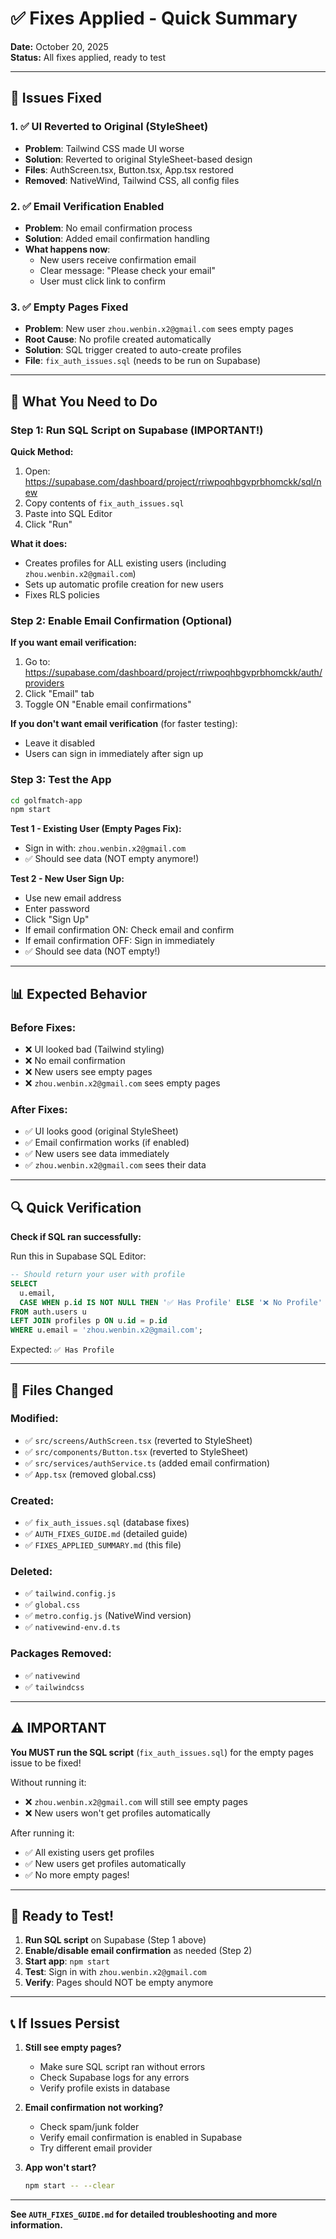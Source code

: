 # ✅ Fixes Applied - Quick Summary

**Date:** October 20, 2025  
**Status:** All fixes applied, ready to test

---

## 🎯 Issues Fixed

### 1. ✅ UI Reverted to Original (StyleSheet)
- **Problem**: Tailwind CSS made UI worse
- **Solution**: Reverted to original StyleSheet-based design
- **Files**: AuthScreen.tsx, Button.tsx, App.tsx restored
- **Removed**: NativeWind, Tailwind CSS, all config files

### 2. ✅ Email Verification Enabled
- **Problem**: No email confirmation process
- **Solution**: Added email confirmation handling
- **What happens now**: 
  - New users receive confirmation email
  - Clear message: "Please check your email"
  - User must click link to confirm

### 3. ✅ Empty Pages Fixed
- **Problem**: New user `zhou.wenbin.x2@gmail.com` sees empty pages
- **Root Cause**: No profile created automatically
- **Solution**: SQL trigger created to auto-create profiles
- **File**: `fix_auth_issues.sql` (needs to be run on Supabase)

---

## 🚀 What You Need to Do

### Step 1: Run SQL Script on Supabase (IMPORTANT!)

**Quick Method:**
1. Open: https://supabase.com/dashboard/project/rriwpoqhbgvprbhomckk/sql/new
2. Copy contents of `fix_auth_issues.sql`
3. Paste into SQL Editor
4. Click "Run"

**What it does:**
- Creates profiles for ALL existing users (including `zhou.wenbin.x2@gmail.com`)
- Sets up automatic profile creation for new users
- Fixes RLS policies

### Step 2: Enable Email Confirmation (Optional)

**If you want email verification:**
1. Go to: https://supabase.com/dashboard/project/rriwpoqhbgvprbhomckk/auth/providers
2. Click "Email" tab
3. Toggle ON "Enable email confirmations"

**If you don't want email verification** (for faster testing):
- Leave it disabled
- Users can sign in immediately after sign up

### Step 3: Test the App

```bash
cd golfmatch-app
npm start
```

**Test 1 - Existing User (Empty Pages Fix):**
- Sign in with: `zhou.wenbin.x2@gmail.com`
- ✅ Should see data (NOT empty anymore!)

**Test 2 - New User Sign Up:**
- Use new email address
- Enter password
- Click "Sign Up"
- If email confirmation ON: Check email and confirm
- If email confirmation OFF: Sign in immediately
- ✅ Should see data (NOT empty!)

---

## 📊 Expected Behavior

### Before Fixes:
- ❌ UI looked bad (Tailwind styling)
- ❌ No email confirmation
- ❌ New users see empty pages
- ❌ `zhou.wenbin.x2@gmail.com` sees empty pages

### After Fixes:
- ✅ UI looks good (original StyleSheet)
- ✅ Email confirmation works (if enabled)
- ✅ New users see data immediately
- ✅ `zhou.wenbin.x2@gmail.com` sees their data

---

## 🔍 Quick Verification

**Check if SQL ran successfully:**

Run this in Supabase SQL Editor:

```sql
-- Should return your user with profile
SELECT 
  u.email,
  CASE WHEN p.id IS NOT NULL THEN '✅ Has Profile' ELSE '❌ No Profile' END
FROM auth.users u
LEFT JOIN profiles p ON u.id = p.id
WHERE u.email = 'zhou.wenbin.x2@gmail.com';
```

Expected: `✅ Has Profile`

---

## 📝 Files Changed

### Modified:
- ✅ `src/screens/AuthScreen.tsx` (reverted to StyleSheet)
- ✅ `src/components/Button.tsx` (reverted to StyleSheet)
- ✅ `src/services/authService.ts` (added email confirmation)
- ✅ `App.tsx` (removed global.css)

### Created:
- ✅ `fix_auth_issues.sql` (database fixes)
- ✅ `AUTH_FIXES_GUIDE.md` (detailed guide)
- ✅ `FIXES_APPLIED_SUMMARY.md` (this file)

### Deleted:
- ✅ `tailwind.config.js`
- ✅ `global.css`
- ✅ `metro.config.js` (NativeWind version)
- ✅ `nativewind-env.d.ts`

### Packages Removed:
- ✅ `nativewind`
- ✅ `tailwindcss`

---

## ⚠️ IMPORTANT

**You MUST run the SQL script** (`fix_auth_issues.sql`) for the empty pages issue to be fixed!

Without running it:
- ❌ `zhou.wenbin.x2@gmail.com` will still see empty pages
- ❌ New users won't get profiles automatically

After running it:
- ✅ All existing users get profiles
- ✅ New users get profiles automatically
- ✅ No more empty pages!

---

## 🎉 Ready to Test!

1. **Run SQL script** on Supabase (Step 1 above)
2. **Enable/disable email confirmation** as needed (Step 2)
3. **Start app**: `npm start`
4. **Test**: Sign in with `zhou.wenbin.x2@gmail.com`
5. **Verify**: Pages should NOT be empty anymore

---

## 📞 If Issues Persist

1. **Still see empty pages?**
   - Make sure SQL script ran without errors
   - Check Supabase logs for any errors
   - Verify profile exists in database

2. **Email confirmation not working?**
   - Check spam/junk folder
   - Verify email confirmation is enabled in Supabase
   - Try different email provider

3. **App won't start?**
   ```bash
   npm start -- --clear
   ```

---

**See `AUTH_FIXES_GUIDE.md` for detailed troubleshooting and more information.**



